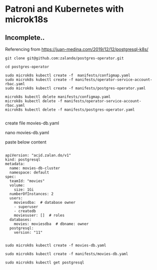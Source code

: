 # Patroni and Kubernetes with microk18s
## Incomplete..

Referencing from https://juan-medina.com/2019/12/12/postgresql-k8s/

```
git clone git@github.com:zalando/postgres-operator.git

cd postgres-operator

sudo microk8s kubectl create -f  manifests/configmap.yaml
sudo microk8s kubectl create -f manifests/operator-service-account-rbac.yaml
sudo microk8s kubectl create -f manifests/postgres-operator.yaml 

microk8s kubectl delete manifests/configmap.yaml
microk8s kubectl delete -f manifests/operator-service-account-rbac.yaml
microk8s kubectl delete -f manifests/postgres-operator.yaml
 
```


create file movies-db.yaml

nano movies-db.yaml

paste below content

```

apiVersion: "acid.zalan.do/v1"
kind: postgresql
metadata:
  name: movies-db-cluster
  namespace: default
spec:
  teamId: "movies"
  volume:
    size: 1Gi
  numberOfInstances: 2
  users:
    moviesdba:  # database owner
    - superuser
    - createdb
    moviesuser: []  # roles
  databases:
    movies: moviesdba  # dbname: owner
  postgresql:
    version: "11"
    
```    

```
sudo microk8s kubectl create -f movies-db.yaml 

sudo microk8s kubectl create -f manifests/movies-db.yaml 

sudo microk8s kubectl get postgresql

```
